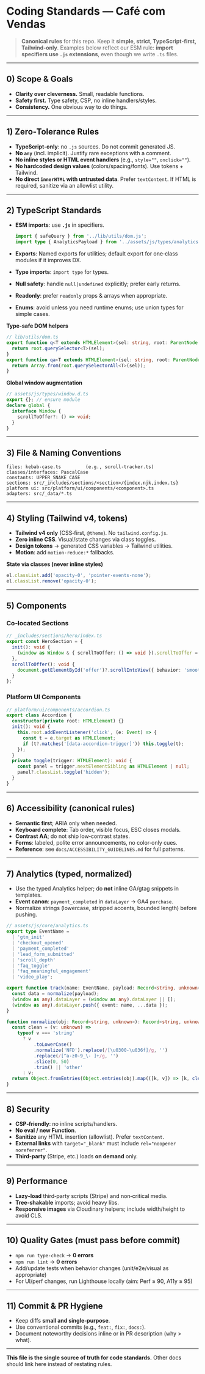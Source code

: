 # Coding Standards — Café com Vendas

> **Canonical rules** for this repo. Keep it **simple, strict, TypeScript‑first, Tailwind‑only**. Examples below reflect our ESM rule: **import specifiers use `.js` extensions**, even though we write `.ts` files.

---

## 0) Scope & Goals

* **Clarity over cleverness.** Small, readable functions.
* **Safety first.** Type safety, CSP, no inline handlers/styles.
* **Consistency.** One obvious way to do things.

---

## 1) Zero‑Tolerance Rules

* **TypeScript‑only**: no `.js` sources. Do not commit generated JS.
* **No `any`** (incl. implicit). Justify rare exceptions with a comment.
* **No inline styles or HTML event handlers** (e.g., `style=""`, `onclick=""`).
* **No hardcoded design values** (colors/spacing/fonts). Use tokens + Tailwind.
* **No direct `innerHTML` with untrusted data**. Prefer `textContent`. If HTML is required, sanitize via an allowlist utility.

---

## 2) TypeScript Standards

* **ESM imports**: use **`.js`** in specifiers.

  ```ts
  import { safeQuery } from '../lib/utils/dom.js';
  import type { AnalyticsPayload } from '../assets/js/types/analytics.js';
  ```
* **Exports**: Named exports for utilities; default export for one‑class modules if it improves DX.
* **Type imports**: `import type` for types.
* **Null safety**: handle `null|undefined` explicitly; prefer early returns.
* **Readonly**: prefer `readonly` props & arrays when appropriate.
* **Enums**: avoid unless you need runtime enums; use union types for simple cases.

**Type‑safe DOM helpers**

```ts
// lib/utils/dom.ts
export function q<T extends HTMLElement>(sel: string, root: ParentNode = document): T | null {
  return root.querySelector<T>(sel);
}
export function qa<T extends HTMLElement>(sel: string, root: ParentNode = document): T[] {
  return Array.from(root.querySelectorAll<T>(sel));
}
```

**Global window augmentation**

```ts
// assets/js/types/window.d.ts
export {}; // ensure module
declare global {
  interface Window {
    scrollToOffer?: () => void;
  }
}
```

---

## 3) File & Naming Conventions

```
files: kebab-case.ts         (e.g., scroll-tracker.ts)
classes/interfaces: PascalCase
constants: UPPER_SNAKE_CASE
sections: src/_includes/sections/<section>/{index.njk,index.ts}
platform ui: src/platform/ui/components/<component>.ts
adapters: src/_data/*.ts
```

---

## 4) Styling (Tailwind v4, tokens)

* **Tailwind v4 only** (CSS‑first, `@theme`). No `tailwind.config.js`.
* **Zero inline CSS**. Visual/state changes via class toggles.
* **Design tokens** → generated CSS variables → Tailwind utilities.
* **Motion**: add `motion-reduce:*` fallbacks.

**State via classes (never inline styles)**

```ts
el.classList.add('opacity-0', 'pointer-events-none');
el.classList.remove('opacity-0');
```

---

## 5) Components

### Co‑located Sections

```ts
// _includes/sections/hero/index.ts
export const HeroSection = {
  init(): void {
    (window as Window & { scrollToOffer: () => void }).scrollToOffer = this.scrollToOffer.bind(this);
  },
  scrollToOffer(): void {
    document.getElementById('offer')?.scrollIntoView({ behavior: 'smooth' });
  }
};
```

### Platform UI Components

```ts
// platform/ui/components/accordion.ts
export class Accordion {
  constructor(private root: HTMLElement) {}
  init(): void {
    this.root.addEventListener('click', (e: Event) => {
      const t = e.target as HTMLElement;
      if (t?.matches('[data-accordion-trigger]')) this.toggle(t);
    });
  }
  private toggle(trigger: HTMLElement): void {
    const panel = trigger.nextElementSibling as HTMLElement | null;
    panel?.classList.toggle('hidden');
  }
}
```

---

## 6) Accessibility (canonical rules)

* **Semantic first**; ARIA only when needed.
* **Keyboard complete**: Tab order, visible focus, ESC closes modals.
* **Contrast AA**; do not ship low‑contrast states.
* **Forms**: labeled, polite error announcements, no color‑only cues.
* **Reference**: see `docs/ACCESSIBILITY_GUIDELINES.md` for full patterns.

---

## 7) Analytics (typed, normalized)

* Use the typed Analytics helper; do **not** inline GA/gtag snippets in templates.
* **Event canon**: `payment_completed` in `dataLayer` → GA4 `purchase`.
* Normalize strings (lowercase, stripped accents, bounded length) before pushing.

```ts
// assets/js/core/analytics.ts
export type EventName =
  | 'gtm_init'
  | 'checkout_opened'
  | 'payment_completed'
  | 'lead_form_submitted'
  | 'scroll_depth'
  | 'faq_toggle'
  | 'faq_meaningful_engagement'
  | 'video_play';

export function track(name: EventName, payload: Record<string, unknown> = {}): void {
  const data = normalize(payload);
  (window as any).dataLayer = (window as any).dataLayer || [];
  (window as any).dataLayer.push({ event: name, ...data });
}

function normalize(obj: Record<string, unknown>): Record<string, unknown> {
  const clean = (v: unknown) =>
    typeof v === 'string'
      ? v
          .toLowerCase()
          .normalize('NFD').replace(/[\u0300-\u036f]/g, '')
          .replace(/[^a-z0-9_\- ]+/g, '')
          .slice(0, 50)
          .trim() || 'other'
      : v;
  return Object.fromEntries(Object.entries(obj).map(([k, v]) => [k, clean(v)]));
}
```

---

## 8) Security

* **CSP‑friendly**: no inline scripts/handlers.
* **No eval / new Function**.
* **Sanitize** any HTML insertion (allowlist). Prefer `textContent`.
* **External links** with `target="_blank"` must include `rel="noopener noreferrer"`.
* **Third‑party** (Stripe, etc.) loads **on demand** only.

---

## 9) Performance

* **Lazy‑load** third‑party scripts (Stripe) and non‑critical media.
* **Tree‑shakable** imports; avoid heavy libs.
* **Responsive images** via Cloudinary helpers; include width/height to avoid CLS.

---

## 10) Quality Gates (must pass before commit)

* `npm run type-check` → **0 errors**
* `npm run lint` → **0 errors**
* Add/update tests when behavior changes (unit/e2e/visual as appropriate)
* For UI/perf changes, run Lighthouse locally (aim: Perf ≥ 90, A11y ≥ 95)

---

## 11) Commit & PR Hygiene

* Keep diffs **small and single‑purpose**.
* Use conventional commits (e.g., `feat:`, `fix:`, `docs:`).
* Document noteworthy decisions inline or in PR description (why > what).

---

**This file is the single source of truth for code standards.** Other docs should link here instead of restating rules.
